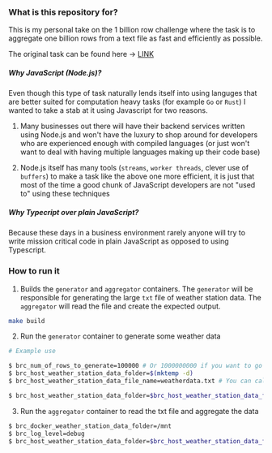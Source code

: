 ### What is this repository for?

This is my personal take on the 1 billion row challenge where the task is to aggregate one billion rows from a text file as fast and efficiently as possible.

The original task can be found here -> [LINK](https://github.com/gunnarmorling/1brc)

##### Why JavaScript (Node.js)?

Even though this type of task naturally lends itself into using languges that are better suited for computation heavy tasks (for example `Go` or `Rust`) I wanted to take a stab at it using Javascript for two reasons.

1. Many businesses out there will have their backend services written using Node.js and won't have the luxury to shop around for developers who are experienced enough with compiled languages (or just won't want to deal with having multiple languages making up their code base)

2. Node.js itself has many tools (`streams`, `worker threads`, clever use of `buffers`) to make a task like the above one more efficient, it is just that most of the time a good chunk of JavaScript developers are not "used to" using these techniques

##### Why Typecript over plain JavaScript?

Because these days in a business environment rarely anyone will try to write mission critical code in plain JavaScript as opposed to using Typescript.

### How to run it

1. Builds the `generator` and `aggregator` containers. The `generator` will be responsible for generating the large `txt` file of weather station data. The `aggregator` will read the file and create the expected output.

```sh
make build
```

2. Run the `generator` container to generate some weather data

```sh
# Example use

$ brc_num_of_rows_to_generate=100000 # Or 1000000000 if you want to go for the lot
$ brc_host_weather_station_data_folder=$(mktemp -d)
$ brc_host_weather_station_data_file_name=weatherdata.txt # You can call this anything but have .txt extension

$ brc_host_weather_station_data_folder=$brc_host_weather_station_data_folder brc_host_weather_station_data_file_name=$brc_host_weather_station_data_file_name brc_num_of_rows_to_generate=$brc_num_of_rows_to_generate make generate
```

3. Run the `aggregator` container to read the txt file and aggregate the data

```sh
$ brc_docker_weather_station_data_folder=/mnt
$ brc_log_level=debug
$ brc_host_weather_station_data_folder=$brc_host_weather_station_data_folder brc_docker_weather_station_data_folder=$brc_docker_weather_station_data_folder brc_log_level=$brc_log_level brc_host_weather_station_data_file_name=$brc_host_weather_station_data_file_name make aggregate
```
